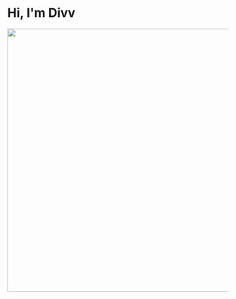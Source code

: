 # Hi, I'm Divv

<img align="right" src ="https://pbs.twimg.com/media/FuV8RKYaMAANd5j?format=png&name=900x900" width=600px id="image">
